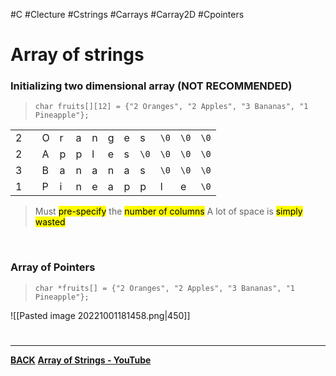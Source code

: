 #C #Clecture #Cstrings #Carrays #Carray2D #Cpointers 
# Array of strings
### Initializing two dimensional array (NOT RECOMMENDED)
> `char fruits[][12] = {"2 Oranges", "2 Apples", "3 Bananas", "1 Pineapple"};`

|     |     |     |     |     |     |     |     |      |      |      |      |
| --- | --- | --- | --- | --- | --- | --- | --- | ---- | ---- | ---- | ---- |
| 2   |     | O   | r   | a   | n   | g   | e   | s    | `\0`   | `\0`   | `\0`   |
| 2   |     | A   | p   | p   | l   | e   | s   | `\0` | `\0` | `\0` | `\0` |
| 3   |     | B   | a   | n   | a   | n   | a   | s    | `\0` | `\0` | `\0` |
| 1   |     | P   | i   | n   | e   | a   | p   | p    | l    | e    | `\0`     |

> Must <mark class="hltr-lightred">pre-specify</mark> the <mark class="hltr-lightred">number of columns</mark>
> A lot of space is <mark class="hltr-lightred">simply wasted</mark>

<br>

### Array of Pointers
> `char *fruits[] = {"2 Oranges", "2 Apples", "3 Bananas", "1 Pineapple"};`

![[Pasted image 20221001181458.png|450]]

# 
---
**[BACK](Cstrings)**
**[Array of Strings - YouTube](https://www.youtube.com/watch?v=AefKSoNpZtQ&list=PLBlnK6fEyqRhX6r2uhhlubuF5QextdCSM&index=142)**
